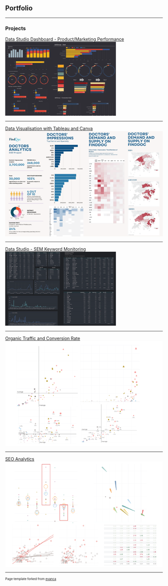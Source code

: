 ## Portfolio

---

### Projects

[Data Studio Dashboard - Product/Marketing Performance](/data-studio-dashboard)
<img src="images/data_studio_dashboard.png?raw=true"/>

---
[Data Visualisation with Tableau and Canva](/visualisation_tableau_canva)
<img src="images/visualisation_tableau_canva.png?raw=true"/>

---
[Data Studio - SEM Keyword Monitoring](/sem_keyword)
<img src="images/sem_keyword.png?raw=true"/>

---
[Organic Traffic and Conversion Rate](/organic_conversion_optimisation)
<img src="images/organic_conversion_optimisation.png?raw=true"/>

---
[SEO Analytics](/serp_seo)
<img src="images/serp_seo.png?raw=true"/>


<!-- 
---
[Project 3 Title](http://example.com/)
<img src="images/dummy_thumbnail.jpg?raw=true"/>
---

### Category Name 2

- [Project 1 Title](http://example.com/)
- [Project 2 Title](http://example.com/)
- [Project 3 Title](http://example.com/)
- [Project 4 Title](http://example.com/)
- [Project 5 Title](http://example.com/)

---
This content will not appear in the rendered Markdown -->



---
<p style="font-size:10px">Page template forked from <a href="https://github.com/evanca/quick-portfolio">evanca</a></p>
<!-- Remove above link if you don't want to attibute -->
